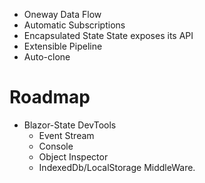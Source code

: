 * Oneway Data Flow
* Automatic Subscriptions
* Encapsulated State State exposes its API
* Extensible Pipeline
* Auto-clone

# Roadmap
* Blazor-State DevTools
  * Event Stream
  * Console
  * Object Inspector
  * IndexedDb/LocalStorage MiddleWare.